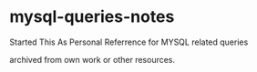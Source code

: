 # mysql-queries-notes

Started This As Personal Referrence for MYSQL related queries 

archived from own work or other resources.
